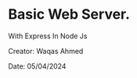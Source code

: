 <h1>Basic Web Server.</h1>
<p>With Express In Node Js</p>
<p>Creator: Waqas Ahmed</p>
<p>Date: 05/04/2024</p>
